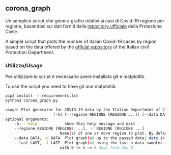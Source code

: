 ## corona_graph

Un semplice script che genera grafici relativi ai casi di Covid-19 regione per regione, basandosi sui dati forniti dalla
 [repository ufficiale](https://github.com/pcm-dpc/COVID-19) della Protezione Civile.


A simple script that plots the number of italian Covid-19 cases by region based on the data offered by the [official 
    repository](https://github.com/pcm-dpc/COVID-19) of the Italian civil Protection Department.
    
### Utilizzo/Usage

Per utilizzare lo script è necessario avere installato git e matplotlib.

To use the script you need to have git and matplotlib.

```bash
pip3 install -r requirements.txt
python3 corona_graph.py 
```


```bash
usage: Plot generator for COVID-19 data by the Italian Department of Civil Protection; day_0 = 24/02/2020.
                     [-h] [--regione REGIONE [REGIONE ...]] [--data DATA] [--last LAST]                                                                                                                                                                       
optional arguments:                                                                                                       
    -h, --help            show this help message and exit                                                                   
    --regione REGIONE [REGIONE ...], -r REGIONE [REGIONE ...]                                                                                     
                        Name(s) of one or more region to plot. By default data from every region is plotted.              
    --data DATA, -d DATA  Plot graph(s) up to the passed date; date in the y-m-d format.                                    
    --last LAST, -l LAST  Plot graph(s) using the last n data samples (using data from the [today -n; today] interval)
                        with 0 <= n <= # days form day_0 
